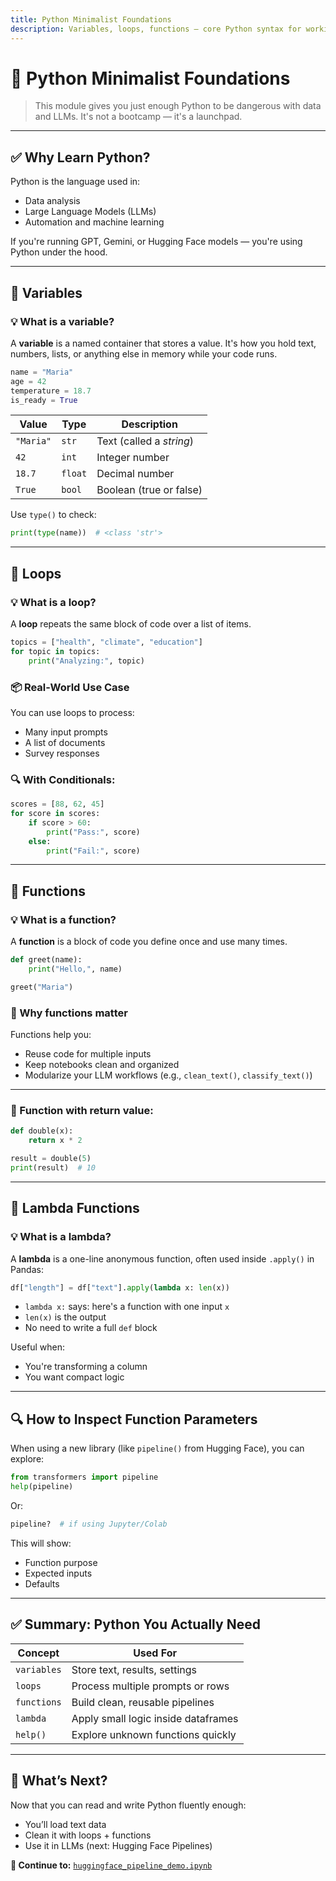 ```yaml
---
title: Python Minimalist Foundations
description: Variables, loops, functions — core Python syntax for working with LLMs and data pipelines
---
```


# 🐍 Python Minimalist Foundations

> This module gives you just enough Python to be dangerous with data and LLMs. It's not a bootcamp — it's a launchpad.

---

## ✅ Why Learn Python?

Python is the language used in:
- Data analysis
- Large Language Models (LLMs)
- Automation and machine learning

If you're running GPT, Gemini, or Hugging Face models — you're using Python under the hood.

---

## 🔡 Variables

### 💡 What is a variable?

A **variable** is a named container that stores a value. It's how you hold text, numbers, lists, or anything else in memory while your code runs.

```python
name = "Maria"
age = 42
temperature = 18.7
is_ready = True
```

| Value | Type      | Description                        |
|-------|-----------|------------------------------------|
| `"Maria"` | `str`   | Text (called a *string*)            |
| `42`   | `int`     | Integer number                     |
| `18.7` | `float`   | Decimal number                     |
| `True` | `bool`    | Boolean (true or false)            |

Use `type()` to check:
```python
print(type(name))  # <class 'str'>
```

---

## 🔁 Loops

### 💡 What is a loop?

A **loop** repeats the same block of code over a list of items.

```python
topics = ["health", "climate", "education"]
for topic in topics:
    print("Analyzing:", topic)
```

### 📦 Real-World Use Case

You can use loops to process:
- Many input prompts
- A list of documents
- Survey responses

### 🔍 With Conditionals:

```python
scores = [88, 62, 45]
for score in scores:
    if score > 60:
        print("Pass:", score)
    else:
        print("Fail:", score)
```

---

## 🧱 Functions

### 💡 What is a function?

A **function** is a block of code you define once and use many times.

```python
def greet(name):
    print("Hello,", name)

greet("Maria")
```

### 📌 Why functions matter

Functions help you:
- Reuse code for multiple inputs
- Keep notebooks clean and organized
- Modularize your LLM workflows (e.g., `clean_text()`, `classify_text()`)

---

### 🔄 Function with return value:

```python
def double(x):
    return x * 2

result = double(5)
print(result)  # 10
```

---

## 🧠 Lambda Functions

### 💡 What is a lambda?

A **lambda** is a one-line anonymous function, often used inside `.apply()` in Pandas:

```python
df["length"] = df["text"].apply(lambda x: len(x))
```

- `lambda x:` says: here's a function with one input `x`
- `len(x)` is the output
- No need to write a full `def` block

Useful when:
- You're transforming a column
- You want compact logic

---

## 🔍 How to Inspect Function Parameters

When using a new library (like `pipeline()` from Hugging Face), you can explore:

```python
from transformers import pipeline
help(pipeline)
```

Or:
```python
pipeline?  # if using Jupyter/Colab
```

This will show:
- Function purpose
- Expected inputs
- Defaults

---

## ✅ Summary: Python You Actually Need

| Concept | Used For |
|--------|----------|
| `variables` | Store text, results, settings |
| `loops` | Process multiple prompts or rows |
| `functions` | Build clean, reusable pipelines |
| `lambda` | Apply small logic inside dataframes |
| `help()` | Explore unknown functions quickly |

---

## 🚀 What’s Next?

Now that you can read and write Python fluently enough:
- You’ll load text data
- Clean it with loops + functions
- Use it in LLMs (next: Hugging Face Pipelines)

**🔗 Continue to:** [`huggingface_pipeline_demo.ipynb`](../huggingface_pipeline_demo)
